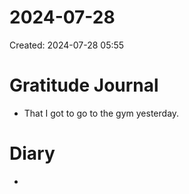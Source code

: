 # 2024-07-28

Created: 2024-07-28 05:55

# Gratitude Journal 

- That I got to go to the gym yesterday.

# Diary 

- 


